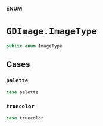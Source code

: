 **ENUM**

# `GDImage.ImageType`

```swift
public enum ImageType
```

## Cases
### `palette`

```swift
case palette
```

### `truecolor`

```swift
case truecolor
```
